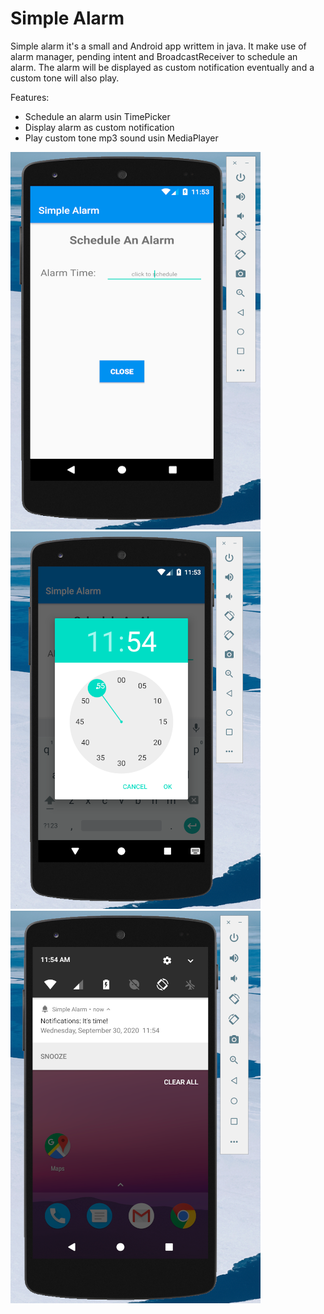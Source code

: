 # Simple Alarm

Simple alarm it's a small and Android app writtem in java. It make use of alarm manager, pending intent and BroadcastReceiver to schedule an alarm. The alarm will be displayed as custom notification eventually and a custom tone will also play.

Features:
- Schedule an alarm usin TimePicker
- Display alarm as custom notification
- Play custom tone mp3 sound usin MediaPlayer

![screenshoot1](images/screenshot1.png)
![screenshoot2](images/screenshot2.png)
![screenshoot3](images/screenshot3.png)
